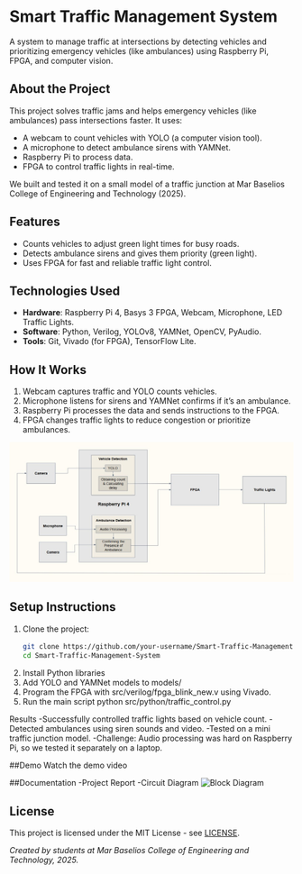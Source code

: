 # Smart Traffic Management System

A system to manage traffic at intersections by detecting vehicles and prioritizing emergency vehicles (like ambulances) using Raspberry Pi, FPGA, and computer vision.

## About the Project
This project solves traffic jams and helps emergency vehicles (like ambulances) pass intersections faster. It uses:
- A webcam to count vehicles with YOLO (a computer vision tool).
- A microphone to detect ambulance sirens with YAMNet.
- Raspberry Pi to process data.
- FPGA to control traffic lights in real-time.

We built and tested it on a small model of a traffic junction at Mar Baselios College of Engineering and Technology (2025).

## Features
- Counts vehicles to adjust green light times for busy roads.
- Detects ambulance sirens and gives them priority (green light).
- Uses FPGA for fast and reliable traffic light control.

## Technologies Used
- **Hardware**: Raspberry Pi 4, Basys 3 FPGA, Webcam, Microphone, LED Traffic Lights.
- **Software**: Python, Verilog, YOLOv8, YAMNet, OpenCV, PyAudio.
- **Tools**: Git, Vivado (for FPGA), TensorFlow Lite.

## How It Works
1. Webcam captures traffic and YOLO counts vehicles.
2. Microphone listens for sirens and YAMNet confirms if it’s an ambulance.
3. Raspberry Pi processes the data and sends instructions to the FPGA.
4. FPGA changes traffic lights to reduce congestion or prioritize ambulances.

![Block Diagram](docs/block_diagram.jpg)

## Setup Instructions
1. Clone the project:
   ```bash
   git clone https://github.com/your-username/Smart-Traffic-Management-System.git
   cd Smart-Traffic-Management-System
2. Install Python libraries
3. Add YOLO and YAMNet models to models/
4. Program the FPGA with src/verilog/fpga_blink_new.v using Vivado.
5. Run the main script
    python src/python/traffic_control.py

Results
-Successfully controlled traffic lights based on vehicle count.
-Detected ambulances using siren sounds and video.
-Tested on a mini traffic junction model.
-Challenge: Audio processing was hard on Raspberry Pi, so we tested it separately on a laptop.    

##Demo
Watch the demo video

##Documentation
-Project Report
-Circuit Diagram
![Block Diagram](docs/Circuit_Diagram.jpg)
## License
This project is licensed under the MIT License - see [LICENSE](LICENSE).

*Created by students at Mar Baselios College of Engineering and Technology, 2025.*

